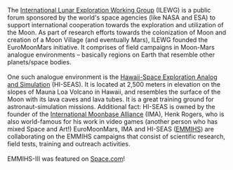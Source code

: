 <p>
    The <a href="https://en.wikipedia.org/wiki/International_Lunar_Exploration_Working_Group">International Lunar Exploration Working Group</a> (ILEWG) is a public forum sponsored by the world's space agencies (like NASA and ESA) to support international cooperation towards the exploration and utilization of the Moon. As part of research efforts towards the colonization of Moon and creation of a Moon Village (and eventually Mars), ILEWG founded the EuroMoonMars initiative. It comprises of field campaigns in Moon-Mars analogue environments – basically regions on Earth that resemble other planets/space bodies.
    <br><br>
    One such analogue environment is the <a href="https://hi-seas.org/">Hawaii-Space Exploration Analog and Simulation</a> (HI-SEAS). It is located at 2,500 meters in elevation on the slopes of Mauna Loa Volcano in Hawaii, and resembles the surface of the Moon with its lava caves and lava tubes. It is a great training ground for astronaut-simulation missions. Additional fact: HI-SEAS is owned by the founder of the <a href="https://moonbasealliance.com/">International Moonbase Alliance</a> (IMA), Henk Rogers, who is also world-famous for his work in video games (another person who has mixed Space and Art!) EuroMoonMars, IMA and HI-SEAS (<a href="https://emmihs-esa.webnode.nl/">EMMIHS</a>) are collaborating on the EMMIHS campaigns that consist of scientific research, field tests, training and outreach activities.
    <br><br>
    EMMIHS-III was featured on <a href="https://www.space.com/mock-moon-mission-euromoonmars-hi-seas-hawaii.html">Space.com</a>!
</p>
